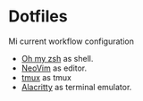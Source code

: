 # Dotfiles

Mi current workflow configuration

* [Oh my zsh](https://ohmyz.sh) as shell.
* [NeoVim](https://neovim.io) as editor.
* [tmux](https://github.com/tmux/tmux/wiki) as tmux
* [Alacritty](https://alacritty.org) as terminal emulator.
